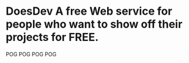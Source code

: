 # DoesDev A free Web service for people who want to show off their projects for FREE.
POG POG POG POG
